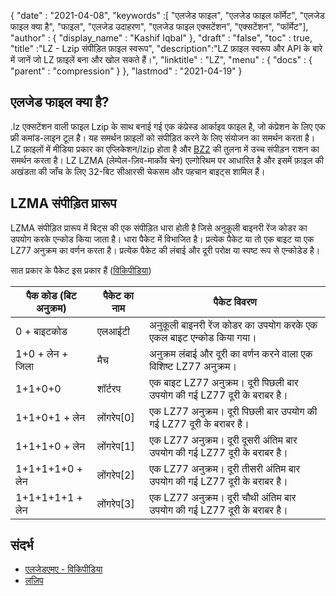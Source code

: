 {
  "date" : "2021-04-08",
  "keywords" :[ "एलजेड फाइल", "एलजेड फाइल फॉर्मेट", "एलजेड फाइल क्या है", "फाइल", "एलजेड उदाहरण", "एलजेड फाइल एक्सटेंशन", "एक्सटेंशन", "फॉर्मेट"],
  "author" : {
    "display_name" : "Kashif Iqbal"
},
  "draft" : "false",
  "toc" : true,
  "title" :"LZ - Lzip संपीड़ित फ़ाइल स्वरूप",
  "description":"LZ फ़ाइल स्वरूप और API के बारे में जानें जो LZ फ़ाइलें बना और खोल सकते हैं।",
  "linktitle" : "LZ",
  "menu" : {
    "docs" : {
      "parent" : "compression"
}
},
  "lastmod" : "2021-04-19"
}

## एलजेड फाइल क्या है?

.lz एक्सटेंशन वाली फाइल Lzip के साथ बनाई गई एक कंप्रेस्ड आर्काइव फाइल है, जो कंप्रेशन के लिए एक फ्री कमांड-लाइन टूल है। यह समर्थन फ़ाइलों को संपीड़ित करने के लिए संयोजन का समर्थन करता है। LZ फ़ाइलों में मीडिया प्रकार का एप्लिकेशन/lzip होता है और [BZ2](/hi/compression/bz2/) की तुलना में उच्च संपीड़न राशन का समर्थन करता है। LZ LZMA (लेम्पेल-ज़िव-मार्कोव चेन) एल्गोरिथम पर आधारित है और इसमें फ़ाइल की अखंडता की जाँच के लिए 32-बिट सीआरसी चेकसम और पहचान बाइट्स शामिल हैं।

## LZMA संपीड़ित प्रारूप

LZMA संपीड़ित प्रारूप में बिट्स की एक संपीड़ित धारा होती है जिसे अनुकूली बाइनरी रेंज कोडर का उपयोग करके एन्कोड किया जाता है। धारा पैकेट में विभाजित है। प्रत्येक पैकेट या तो एक बाइट या एक LZ77 अनुक्रम का वर्णन करता है। प्रत्येक पैकेट की लंबाई और दूरी परोक्ष या स्पष्ट रूप से एन्कोडेड है।

सात प्रकार के पैकेट इस प्रकार हैं ([विकिपीडिया](https://en.wikipedia.org/wiki/Lempel%E2%80%93Ziv%E2%80%93Markov_chain_algorithm#Compressed_format_overview))

|पैक कोड (बिट अनुक्रम) |पैकेट का नाम |पैकेट विवरण|
---|---|---|
|0 + बाइटकोड| एलआईटी| अनुकूली बाइनरी रेंज कोडर का उपयोग करके एक एकल बाइट एन्कोड किया गया।|
|1+0 + लेन + जिला| मैच| अनुक्रम लंबाई और दूरी का वर्णन करने वाला एक विशिष्ट LZ77 अनुक्रम।|
|1+1+0+0| शॉर्टरप| एक बाइट LZ77 अनुक्रम। दूरी पिछली बार उपयोग की गई LZ77 दूरी के बराबर है।|
|1+1+0+1 + लेन| लोंगरेप[0]| एक LZ77 अनुक्रम। दूरी पिछली बार उपयोग की गई LZ77 दूरी के बराबर है।|
|1+1+1+0 + लेन| लोंगरेप[1]| एक LZ77 अनुक्रम। दूरी दूसरी अंतिम बार उपयोग की गई LZ77 दूरी के बराबर है।|
|1+1+1+1+0 + लेन| लोंगरेप[2]| एक LZ77 अनुक्रम। दूरी तीसरी अंतिम बार उपयोग की गई LZ77 दूरी के बराबर है।|
|1+1+1+1+1 + लेन| लोंगरेप[3]| एक LZ77 अनुक्रम। दूरी चौथी अंतिम बार उपयोग की गई LZ77 दूरी के बराबर है।|


## संदर्भ

* [एलजेडएमए - विकिपीडिया](https://en.wikipedia.org/wiki/Lempel%E2%80%93Ziv%E2%80%93Markov_chain_algorithm#Compressed_format_overview)
* [लज़िप](https://en.wikipedia.org/wiki/Lzip)

